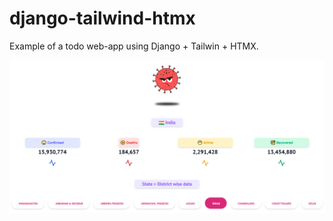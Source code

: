 # django-tailwind-htmx
 Example of a todo web-app using Django + Tailwin + HTMX.

![alt text](https://github.com/ImOmkar/django_covid_india/blob/new/screenshot.png)
